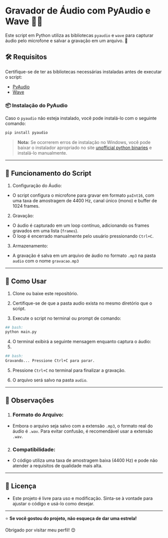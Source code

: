 # Gravador de Áudio com PyAudio e Wave 🐍🌊

Este script em Python utiliza as bibliotecas `pyaudio` e `wave` para capturar áudio pelo microfone e salvar a gravação em um arquivo. 📁

## 🛠️ Requisitos

Certifique-se de ter as bibliotecas necessárias instaladas antes de executar o script:

- [PyAudio](https://pypi.org/project/PyAudio/)
- [Wave](https://docs.python.org/3/library/wave.html)

### 📦 Instalação do PyAudio

Caso o `pyaudio` não esteja instalado, você pode instalá-lo com o seguinte comando:

```bash
pip install pyaudio
```

> **Nota:** Se ocorrerem erros de instalação no Windows, você pode baixar o instalador apropriado no site [unofficial python binaries](https://www.lfd.uci.edu/~gohlke/pythonlibs/) e instalá-lo manualmente.

---

## 🚀 Funcionamento do Script
1. Configuração do Áudio:

- O script configura o microfone para gravar em formato `paInt16`, com uma taxa de amostragem de 4400 Hz, canal único (mono) e buffer de 1024 frames.


2. Gravação:

- O áudio é capturado em um loop contínuo, adicionando os frames gravados em uma lista (`frames`).
- O loop é encerrado manualmente pelo usuário pressionando `Ctrl+C`.


3. Armazenamento:

- A gravação é salva em um arquivo de áudio no formato `.mp3` na pasta `audio` com o nome `gravacao.mp3`

---

## 🧩 Como Usar

1. Clone ou baixe este repositório.

2. Certifique-se de que a pasta audio exista no mesmo diretório que o script.

3. Execute o script no terminal ou prompt de comando:

```bash
## bash:
python main.py
```

4. O terminal exibirá a seguinte mensagem enquanto captura o áudio:
5. 
```bash
## bash:
Gravando... Pressione Ctrl+C para parar.
```

5. Pressione `Ctrl+C` no terminal para finalizar a gravação.

6. O arquivo será salvo na pasta `audio`.

---

## 🔎 Observações

1. ### Formato do Arquivo:
- Embora o arquivo seja salvo com a extensão `.mp3`, o formato real do áudio é `.wav`. Para evitar confusão, é recomendável usar a extensão `.wav`.

2.  ### Compatibilidade:
- O código utiliza uma taxa de amostragem baixa (4400 Hz) e pode não atender a requisitos de qualidade mais alta.

---

## 📝 Licença 
- Este projeto é livre para uso e modificação. Sinta-se à vontade para ajustar o código e usá-lo como desejar.

---

⭐ **Se você gostou do projeto, não esqueça de dar uma estrela!**

Obrigado por visitar meu perfil! 😊